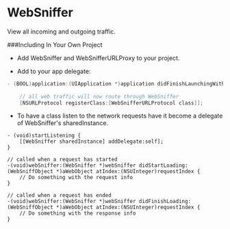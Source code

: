 WebSniffer
==========

View all incoming and outgoing traffic.

###Including In Your Own Project

* Add WebSniffer and WebSnifferURLProxy to your project.

* Add to your app delegate:
```objectivec
- (BOOL)application:(UIApplication *)application didFinishLaunchingWithOptions:(NSDictionary *)launchOptions {
	
	// all web traffic will now route through WebSniffer
	[NSURLProtocol registerClass:[WebSnifferURLProtocol class]];
```

* To have a class listen to the network requests have it become a delegate of WebSniffer's sharedInstance.
```
- (void)startListening {
	[[WebSniffer sharedInstance] addDelegate:self];
}

// called when a request has started
-(void)webSniffer:(WebSniffer *)webSniffer didStartLoading:(WebSniffObject *)aWebObject atIndex:(NSUInteger)requestIndex {
	// Do something with the request info
}

// called when a request has ended
-(void)webSniffer:(WebSniffer *)webSniffer didFinishLoading:(WebSniffObject *)aWebObject atIndex:(NSUInteger)requestIndex {
	// Do something with the response info
}
```
